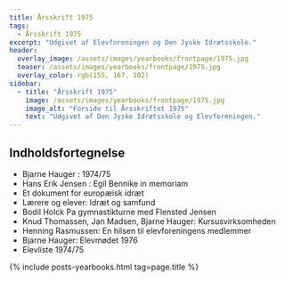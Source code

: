 ```yaml
---
title: Årsskrift 1975
tags:
  - Årsskrift 1975
excerpt: "Udgivet af Elevforeningen og Den Jyske Idrætsskole."
header:
  overlay_image: /assets/images/yearbooks/frontpage/1975.jpg
  teaser: /assets/images/yearbooks/frontpage/1975.jpg
  overlay_color: rgb(155, 167, 102)
sidebar:
  - title: "Årsskrift 1975"
    image: /assets/images/yearbooks/frontpage/1975.jpg
    image_alt: "Forside til Årsskriftet 1975"
    text: "Udgivet af Den Jyske Idrætsskole og Elevforeningen."
---
```


## Indholdsfortegnelse

- Bjarne Hauger : 1974/75 
- Hans Erik Jensen : Egil Bennike in memoriam 
- Et dokument for europæisk idræt
- Lærere og elever: Idræt og samfund 
- Bodil Holck Pa gymnastikturne med Flensted Jensen 
- Knud Thomassen, Jan Madsen, Bjarne Hauger: Kursusvirksomheden
- Henning Rasmussen: En hilsen til elevforeningens medlemmer
- Bjarne Hauger: Elevmødet 1976
- Elevliste 1974/75

{% include posts-yearbooks.html tag=page.title %}
